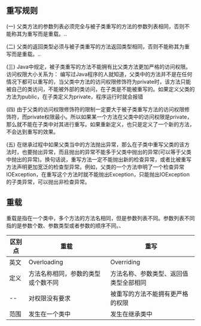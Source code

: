 ## 重写规则
(一)  父类方法的参数列表必须完全与被子类重写的方法的参数列表相同，否则不能称其为重写而是重载。..

(二)  父类的返回类型必须与被子类重写的方法返回类型相同，否则不能称其为重写而是重载。..

(三)  Java中规定，被子类重写的方法不能拥有比父类方法更加严格的访问权限。访问权限大小关系为：
编写过Java程序的人就知道，父类中的方法并不是在任何情况下都可以重写的，当父类中方法的访问权限修饰符为private时，该方法只能被自己的类访问，不能被外部的类访问，在子类是不能被重写的。如果定义父类的方法为public，在子类定义为private，程序运行时就会报错

(四)  由于父类的访问权限修饰符的限制一定要大于被子类重写方法的访问权限修饰符，而private权限最小。所以如果某一个方法在父类中的访问权限是private，那么就不能在子类中对其进行重写。如果重新定义，也只是定义了一个新的方法，不会达到重写的效果。

(五)  在继承过程中如果父类当中的方法抛出异常，那么在子类中重写父类的该方法时，也要抛出异常，而且抛出的异常不能多于父类中抛出的异常(可以等于父类中抛出的异常)。换句话说，重写方法一定不能抛出新的检查异常，或者比被重写方法声明更加宽泛的检查型异常。例如，父类的一个方法申明了一个检查异常IOException，在重写这个方法时就不能抛出Exception，只能抛出IOException的子类异常，可以抛出非检查异常。

## 重载

重载是指在一个类中，多个方法的方法名相同，但是参数列表不同。参数列表不同指的是参数个数、参数类型或者参数的顺序不同。、

区别点  |    重载  | 重写
--|---|--
  英文|  Overloading |Overriding   
  定义|  方法名称相同，参数的类型或个数不同  | 方法名称、参数类型、返回值类型全部相同
--|对权限没有要求|被重写的方法不能拥有更严格的权限
  范围|	发生在一个类中|  发生在继承类中
